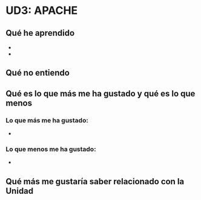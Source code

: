 # UD3: APACHE

## Qué he aprendido
* 
* 
  
## Qué no entiendo


## Qué es lo que más me ha gustado y qué es lo que menos
### Lo que más me ha gustado:
* 
### Lo que menos me ha gustado:
* 


## Qué más me gustaría saber relacionado con la Unidad

